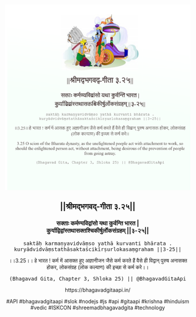 <img src="../../asset/BG_3_25.png"/>
<center><h2>||श्रीमद्‍भगवद्‍-गीता ३.२५||</h2>
<h3>सक्ताः कर्मण्यविद्वांसो यथा कुर्वन्ति भारत |<br/>कुर्याद्विद्वांस्तथासक्तश्चिकीर्षुर्लोकसंग्रहम् ||३-२५||</h3>
<pre>saktāḥ karmaṇyavidvāṃso yathā kurvanti bhārata .<br/>kuryādvidvāṃstathāsaktaścikīrṣurlokasaṃgraham ||3-25||</pre>
<p>।।3.25।। हे भारत ! कर्म में आसक्त हुए अज्ञानीजन जैसे कर्म करते हैं वैसे ही विद्वान् पुरुष अनासक्त होकर, लोकसंग्रह (लोक कल्याण) की इच्छा से कर्म करे।।</p>
<pre>(Bhagavad Gita, Chapter 3, Shloka 25) || @BhagavadGitaApi</pre><p>https://bhagavadgitaapi.in/</p><p>#API #bhagavadgitaapi #slok #nodejs #js #api #gitaapi #krishna #hinduism #vedic #ISKCON #shreemadbhagavadgita #technology</p></center>
